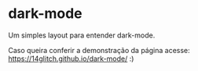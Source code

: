 # dark-mode
Um simples layout para entender dark-mode. 

Caso queira conferir a demonstração da página acesse: https://14glitch.github.io/dark-mode/
:)
